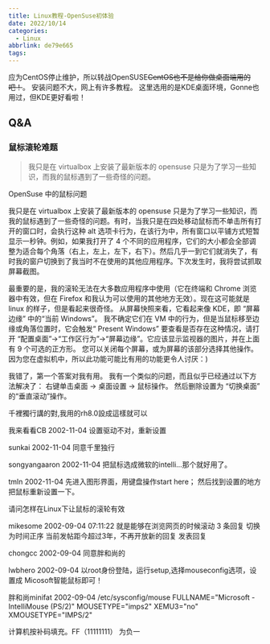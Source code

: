 ```yaml
---
title: Linux教程-OpenSuse初体验
date: 2022/10/14
categories:
  - Linux
abbrlink: de79e665
tags:
---
```



应为CentOS停止维护，所以转战OpenSUSE~~CentOS也不是给你做桌面端用的吧！~~。
安装问题不大，网上有许多教程。
这里选用的是KDE桌面环境，Gonne也用过，但KDE更好看啦！








## Q&A
### 鼠标滚轮难题

> 我只是在 virtualbox 上安装了最新版本的 opensuse 只是为了学习一些知识，而我的鼠标遇到了一些奇怪的问题。

OpenSuse 中的鼠标问题

我只是在 virtualbox 上安装了最新版本的 opensuse 只是为了学习一些知识，而我的鼠标遇到了一些奇怪的问题。有时，当我只是在四处移动鼠标而不单击所有打开的窗口时，会执行这种 alt 选项卡行为，在该行为中，所有窗口以平铺方式短暂显示一秒钟。例如，如果我打开了 4 个不同的应用程序，它们的大小都会全部调整为适合每个角落（右上，左上，左下，右下）。然后几乎一到它们就消失了，有时我的窗户切换到了我当时不在使用的其他应用程序。下次发生时，我将尝试抓取屏幕截图。

最重要的是，我的滚轮无法在大多数应用程序中使用（它在终端和 Chrome 浏览器中有效，但在 Firefox 和我认为可以使用的其他地方无效）。现在这可能就是 linux 的样子，但是看起来很奇怪。
从屏幕快照来看，它看起来像 KDE，即 “屏幕边缘” 中的“当前 Windows”。 我不确定它们在 VM 中的行为，但是当鼠标移至边缘或角落位置时，它会触发“ Present Windows”
要查看是否存在这种情况，请打开 “配置桌面”->“工作区行为”->“屏幕边缘”。它应该显示监视器的图片，并在上面有 9 个可选的正方形。 您可以关闭每个屏幕，或为屏幕的该部分选择其他操作。
因为您在虚拟机中，所以此功能可能比有用的功能更令人讨厌：)



我错了，第一个答案对我有用。
我有一个类似的问题，而且似乎已经通过以下方法解决了：
右键单击桌面 -> 桌面设置 -> 鼠标操作。
然后删除设置为 “切换桌面” 的“垂直滚动”操作。



千裡獨行講的對,我用的rh8.0設成這樣就可以

我来看看CB 2002-11-04
设置驱动不对，重新设置

sunkai 2002-11-04
同意千里独行

songyangaaron 2002-11-04
把鼠标选成微软的intelli...那个就好用了。

tmln 2002-11-04
先进入图形界面，用键盘操作start here；
然后找到设置的地方把鼠标重新设置一下。


请问怎样在Linux下让鼠标的滚轮有效

mikesome
2002-09-04 07:11:22
就是能够在浏览网页的时候滚动
3 条回复
 切换为时间正序
当前发帖距今超过3年，不再开放新的回复
发表回复

chongcc 2002-09-04
同意胖和尚的

lwbhero 2002-09-04
以root身份登陆，运行setup,选择mouseconfig选项，设置成 Micosoft智能鼠标即可！

胖和尚minifat 2002-09-04
/etc/sysconfig/mouse
FULLNAME="Microsoft - IntelliMouse (PS/2)"
MOUSETYPE="imps2"
XEMU3="no"
XMOUSETYPE="IMPS/2"

计算机按补码填充。FF（11111111）
为负一